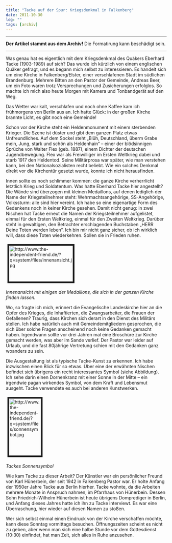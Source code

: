 ```yaml
---
title: "Tacke auf der Spur: Kriegsdenkmal in Falkenberg"
date: 2011-10-30
log: ""
tags: [archiv]
---
```

<hr><b>Der Artikel stammt aus dem Archiv!</b> Die Formatirung kann beschädigt sein.<hr>
<p>Was genau hat es eigentlich mit dem Kriegsdenkmal des Qu&auml;kers Eberhard Tacke (1903-1989) auf sich? Das wurde ich k&uuml;rzlich von einem englischen Qu&auml;ker gefragt, und es begann mich selbst zu interessieren. Es handelt sich um eine Kirche in Falkenberg/Elster, einer verschlafenen Stadt im s&uuml;dlichen Brandenburg. Mehrere Bitten an den Pastor der Gemeinde, Andreas Beer, um ein Foto waren trotz Versprechungen und Zusicherungen erfolglos. So machte ich mich also heute Morgen mit Kamera und Tonbandger&auml;t auf den Weg.</p>
<!--break-->
<p>Das Wetter war kalt, verschlafen und noch ohne Kaffee kam ich fr&uuml;hmorgens von Berlin aus an. Ich hatte Gl&uuml;ck: in der gro&szlig;en Kirche brannte Licht, es gibt noch eine Gemeinde!</p>
<p>Schon vor der Kirche steht ein Heldenmonument mit einem sterbenden Krieger. Die Szene ist d&uuml;ster und gibt dem ganzen Platz etwas Unfreundliches. Auf dem Sockel steht &bdquo;Bl&uuml;h, Deutschland, &uuml;berm Grabe mein, Jung, stark und sch&ouml;n als Heldenhain&ldquo; &ndash; einer der bl&ouml;dsinnigen Spr&uuml;che von Walter Flex (geb. 1887), einem Dichter der deutschen Jugendbewegung. Flex war als Freiwilliger im Ersten Weltkrieg dabei und starb 1917 den Heldentod. Seine Milit&auml;rprosa war sp&auml;ter, wie man verstehen kann, bei den Nationalsozialisten recht beliebt. Wie ein solches Denkmal direkt vor die Kirchent&uuml;r gesetzt wurde, konnte ich nicht herausfinden.</p>
<p>Innen sollte es noch schlimmer kommen: die ganze Kirche verherrlicht letztlich Krieg und Soldatentum. Was hatte Eberhard Tacke hier angestellt? Die W&auml;nde sind &uuml;berzogen mit kleinen Medaillons, auf denen lediglich der Name der Kriegsteilnehmer steht: Wehrmachtsangeh&ouml;rige, SS-Angeh&ouml;rige, Volkssturm: alle sind hier vereint. Ich habe so eine eigenartige Form des Gedenkens noch in keiner Kirche gesehen. Damit nicht genug: in zwei Nischen hat Tacke erneut die Namen der Kriegsteilnehmer aufgelistet, einmal f&uuml;r den Ersten Weltkrieg, einmal f&uuml;r den Zweiten Weltkrieg. Dar&uuml;ber steht in gewaltigen, den Betrachter erschlagenden Buchstaben &bdquo;HERR Deine Toten werden leben&ldquo;. Ich bin mir nicht ganz sicher, ob ich wirklich will, dass diese Toten wiederkehren. Sollen sie in Frieden ruhen.</p>
<p><img height="112" alt="http://www.the-independent-friend.de/?q=system/files/innenansicht.jpg" hspace="5" width="200" vspace="5" border="5" src="http://www.the-independent-friend.de/?q=system/files/innenansicht.jpg" /></p>
<p><em>Innenansicht mit einigen der Medaillons, die sich in der ganzen Kirche finden lassen.</em></p>
<p>Wo, so fragte ich mich, erinnert die Evangelische Landeskirche hier an die Opfer des Krieges, die Inhaftierten, die Zwangsarbeiter, die Frauen der Gefallenen? Traurig, dass Kirchen sich derart in den Dienst des Milit&auml;rs stellen. Ich habe nat&uuml;rlich auch mit Gemeindemitgliedern gesprochen, die sich &uuml;ber solche Fragen anscheinend noch keine Gedanken gemacht haben. Irgendwann sollte vor drei Jahren mal eine Brosch&uuml;re zur Kirche gemacht werden, was aber im Sande verlief. Der Pastor war leider auf Urlaub, und die fast 80j&auml;hrige Vertretung schien mit den Gedanken ganz woanders zu sein.</p>
<p>Die Ausgestaltung ist als typische Tacke-Kunst zu erkennen. Ich habe inzwischen einen Blick f&uuml;r so etwas. &Uuml;ber eine der erw&auml;hnten Nischen befindet sich &uuml;brigens ein recht interessantes Symbol (siehe Abbildung). Ich sehe darin einen Dornenkranz mit einer Sonne in der Mitte &ndash; ein irgendwie pagan wirkendes Symbol, von dem Kraft und Lebensmut ausgeht. Tacke verwendete es auch bei anderen Kunstwerken.</p>
<p><img height="178" alt="http://www.the-independent-friend.de/?q=system/files/sonnensymbol.jpg" hspace="5" width="100" vspace="5" border="5" src="http://www.the-independent-friend.de/?q=system/files/sonnensymbol.jpg" /></p>
<p><em>Tackes Sonnensymbol</em></p>
<p>Wie kam Tacke zu dieser Arbeit? Der K&uuml;nstler war ein pers&ouml;nlicher Freund von Karl H&uuml;nerbein, der seit 1942 in Falkenberg Pastor war. Er holte Anfang der 1950er Jahre Tacke aus Berlin hierher. Tacke wohnte, da die Arbeiten mehrere Monate in Anspruch nahmen, im Pfarrhaus von H&uuml;nerbein. Dessen Sohn Friedrich-Wilhelm H&uuml;nerbein ist heute &uuml;brigens Domprediger in Berlin, und Anfang dieses Jahres hatte ich ihn zu Tacke interviewt. Es war eine &Uuml;berraschung, hier wieder auf diesen Namen zu sto&szlig;en.</p>
<p>Wer sich selbst einmal einen Eindruck von der Kirche verschaffen m&ouml;chte, kann diese Sonntag vormittags besuchen. &Ouml;ffnungszeiten scheint es nicht zu geben, aber wenn man sich eine halbe Stunde vor dem Gottesdienst (10:30) einfindet, hat man Zeit, sich alles in Ruhe anzusehen.</p>
